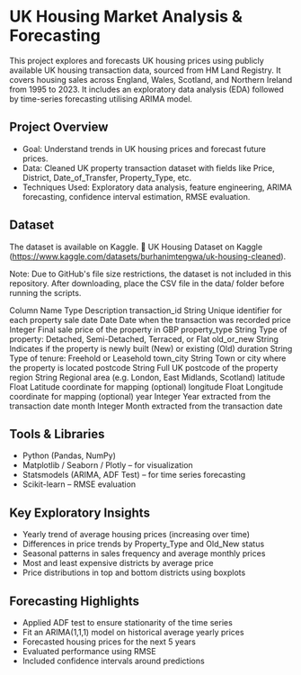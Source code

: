 # UK Housing Market Analysis & Forecasting

This project explores and forecasts UK housing prices using publicly available UK housing transaction data, sourced from HM Land Registry. It covers housing sales across England, Wales, Scotland, and Northern Ireland from 1995 to 2023. It includes an exploratory data analysis (EDA) followed by time-series forecasting utilising ARIMA model.

## Project Overview

- Goal: Understand trends in UK housing prices and forecast future prices.
- Data: Cleaned UK property transaction dataset with fields like Price, District, Date_of_Transfer, Property_Type, etc.
- Techniques Used: Exploratory data analysis, feature engineering, ARIMA forecasting, confidence interval estimation, RMSE evaluation.

## Dataset
The dataset is available on Kaggle.
🔗 UK Housing Dataset on Kaggle (https://www.kaggle.com/datasets/burhanimtengwa/uk-housing-cleaned).

Note: Due to GitHub's file size restrictions, the dataset is not included in this repository.
After downloading, place the CSV file in the data/ folder before running the scripts.

Column Name	Type	Description
transaction_id	String	Unique identifier for each property sale
date	Date	Date when the transaction was recorded
price	Integer	Final sale price of the property in GBP
property_type	String	Type of property: Detached, Semi-Detached, Terraced, or Flat
old_or_new	String	Indicates if the property is newly built (New) or existing (Old)
duration	String	Type of tenure: Freehold or Leasehold
town_city	String	Town or city where the property is located
postcode	String	Full UK postcode of the property
region	String	Regional area (e.g. London, East Midlands, Scotland)
latitude	Float	Latitude coordinate for mapping (optional)
longitude	Float	Longitude coordinate for mapping (optional)
year	Integer	Year extracted from the transaction date
month	Integer	Month extracted from the transaction date

## Tools & Libraries

- Python (Pandas, NumPy)
- Matplotlib / Seaborn / Plotly – for visualization
- Statsmodels (ARIMA, ADF Test) – for time series forecasting
- Scikit-learn – RMSE evaluation

## Key Exploratory Insights

- Yearly trend of average housing prices (increasing over time)
- Differences in price trends by Property_Type and Old_New status
- Seasonal patterns in sales frequency and average monthly prices
- Most and least expensive districts by average price
- Price distributions in top and bottom districts using boxplots

## Forecasting Highlights

- Applied ADF test to ensure stationarity of the time series
- Fit an ARIMA(1,1,1) model on historical average yearly prices
- Forecasted housing prices for the next 5 years
- Evaluated performance using RMSE
- Included confidence intervals around predictions
